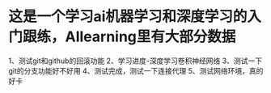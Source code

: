# 这是一个学习ai机器学习和深度学习的入门跟练，AIlearning里有大部分数据
1、测试git和github的回滚功能
2、学习进度-深度学习卷积神经网络
3、测试一下git的分支功能好不好用
4、测试完成，测试一下连接代理
5、测试网络环境，真的好卡

